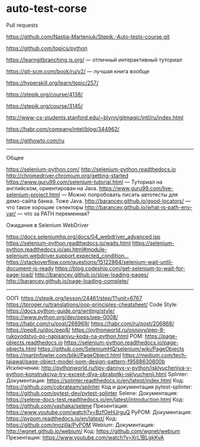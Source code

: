 # auto-test-corse
Pull requests

https://github.com/Nastia-Marteniuk/Stepik.-Auto-tests-course.git

https://github.com/topics/python

https://learngitbranching.js.org/ — отличный интерактивный туториал

https://git-scm.com/book/ru/v2/ — лучшая книга вообще 

https://hyperskill.org/learn/topic/257/﻿

https://stepik.org/course/4138/﻿

https://stepik.org/course/3145/

http://www-cs-students.stanford.edu/~blynn/gitmagic/intl/ru/index.html

https://habr.com/company/intel/blog/344962/

https://githowto.com/ru

___________________________________________________________________________________

Общее

https://selenium-python.com/
http://selenium-python.readthedocs.io
http://chromedriver.chromium.org/getting-started﻿
﻿https://www.guru99.com/selenium-tutorial.html — ﻿Туториал на английском, ориентирован на Java.﻿
https://www.guru99.com/live-selenium-project.html — ﻿Можно попробовать писать автотесты для демо-сайта ﻿банка. Тоже Java.
http://barancev.github.io/good-locators/ — что такое хорошие селекторы
http://barancev.github.io/what-is-path-env-var/ — что за PATH переменная? 

Ожидания в Selenium WebDriver

https://docs.seleniumhq.org/docs/04_webdriver_advanced.jsp
https://selenium-python.readthedocs.io/waits.html﻿
https://selenium-python.readthedocs.io/api.html#module-selenium.webdriver.support.expected_condition...﻿
https://stackoverflow.com/questions/15122864/selenium-wait-until-document-is-ready
https://blog.codeship.com/get-selenium-to-wait-for-page-load/
http://barancev.github.io/slow-loading-pages/
http://barancev.github.io/page-loading-complete/
_______________________________________________________________________________________________________

ООП: 
https://stepik.org/lesson/24461/step/1?unit=6767
https://tproger.ru/translations/oop-principles-cheatsheet/
Code Style:
https://docs.python-guide.org/writing/style/
https://www.python.org/dev/peps/pep-0008/
https://habr.com/ru/post/266969/
https://habr.com/ru/post/206868/
https://pep8.ru/doc/pep8/
https://pythonworld.ru/osnovy/pep-8-rukovodstvo-po-napisaniyu-koda-na-python.html
POM: 
https://page-objects.readthedocs.io
https://selenium-python.readthedocs.io/page-objects.html
https://github.com/SeleniumHQ/selenium/wiki/PageObjects
https://martinfowler.com/bliki/PageObject.html
https://medium.com/tech-tajawal/page-object-model-pom-design-pattern-f9588630800b
Исключения: 
http://pythonworld.ru/tipy-dannyx-v-python/isklyucheniya-v-python-konstrukciya-try-except-dlya-obrabotki-isklyuchenij.html 
Splinter: 
Документация: https://splinter.readthedocs.io/en/latest/index.html
Код: https://github.com/cobrateam/splinter
Код и документация pytest-splinter: https://github.com/pytest-dev/pytest-splinter
Selene:
Документация: https://selene-docs-test.readthedocs.io/en/latest/introduction.html
Код: https://github.com/yashaka/selene
Презентация: https://www.youtube.com/watch?v=BzfOeHJrguQ
PyPOM:
Документация: https://pypom.readthedocs.io/en/latest/
Код: https://github.com/mozilla/PyPOM
Webium: 
Документация: http://wgnet.github.io/webium/
Код: https://github.com/wgnet/webium
Презентация: https://www.youtube.com/watch?v=XrL1BLgkKyA